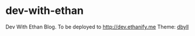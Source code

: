 # dev-with-ethan
Dev With Ethan Blog. To be deployed to http://dev.ethanify.me
Theme: [dbyll](https://github.com/dbtek/dbyll)